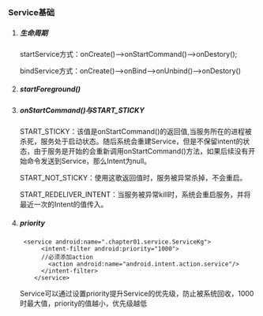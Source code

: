 ### Service基础

1. ##### 生命周期

   startService方式：onCreate()—>onStartCommand()—>onDestory();

   bindService方式：onCreate()—>onBind—>onUnbind()—>onDestory()

2. ##### startForeground()

    

3. ##### onStartCommand()与START_STICKY

   START_STICKY：该值是onStartCommand()的返回值,当服务所在的进程被杀死，服务处于启动状态。随后系统会重建Service，但是不保留intent的状态，由于服务是开始的会重新调用onStartCommand()方法，如果后续没有开始命令发送到Service，那么Intent为null。

   START_NOT_STICKY：使用这歌返回值时，服务被异常杀掉，不会重启。

   START_REDELIVER_INTENT：当服务被异常kill时，系统会重启服务，并将最近一次的Intent的值传入。

4. ##### priority

   ```
    <service android:name=".chapter01.service.ServiceKg">
         <intent-filter android:priority="1000">
         //必须添加action
           <action android:name="android.intent.action.service"/>
         </intent-filter>
       </service>
   ```

   Service可以通过设置priority提升Service的优先级，防止被系统回收，1000时最大值，priority的值越小，优先级越低

   